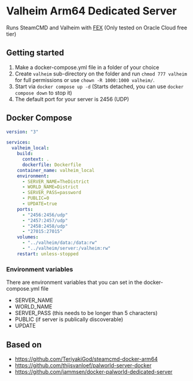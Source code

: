 # Valheim Arm64 Dedicated Server

Runs SteamCMD and Valheim with [FEX](https://github.com/FEX-Emu/FEX) (Only tested on Oracle Cloud free tier)

## Getting started

1. Make a docker-compose.yml file in a folder of your choice
2. Create `valheim` sub-directory on the folder and run `chmod 777 valheim` for full permissions or use `chown -R 1000:1000 valheim/`.
3. Start via `docker compose up -d` (Starts detached, you can use `docker compose down` to stop it)
4. The default port for your server is 2456 (UDP)

## Docker Compose
```yml
version: "3"

services:
  valheim_local:
    build:
      context: .
      dockerfile: Dockerfile
    container_name: valheim_local
    environment:
      - SERVER_NAME=TheDistrict
      - WORLD_NAME=District
      - SERVER_PASS=password
      - PUBLIC=0
      - UPDATE=true
    ports:
      - "2456:2456/udp"
      - "2457:2457/udp"
      - "2458:2458/udp"
      - "27015:27015"
    volumes:
      - "../valheim/data:/data:rw"
      - "../valheim/server:/valheim:rw"
    restart: unless-stopped
```

### Environment variables

There are environment variables that you can set in the docker-compose.yml file
- SERVER_NAME
- WORLD_NAME
- SERVER_PASS (this needs to be longer than 5 characters)
- PUBLIC (if server is publically discoverable)
- UPDATE

## Based on
- https://github.com/TeriyakiGod/steamcmd-docker-arm64
- https://github.com/thijsvanloef/palworld-server-docker
- https://github.com/jammsen/docker-palworld-dedicated-server
